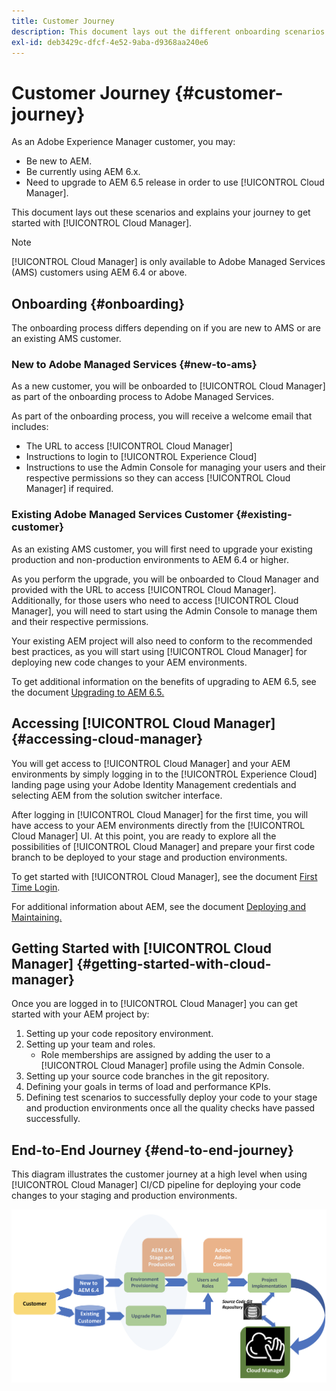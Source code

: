 ```yaml
---
title: Customer Journey
description: This document lays out the different onboarding scenarios and explains your journey to get started with Cloud Manager.
exl-id: deb3429c-dfcf-4e52-9aba-d9368aa240e6
---
```


# Customer Journey {#customer-journey}

As an Adobe Experience Manager customer, you may:

* Be new to AEM.
* Be currently using AEM 6.x.
* Need to upgrade to AEM 6.5 release in order to use [!UICONTROL Cloud Manager].

This document lays out these scenarios and explains your journey to get started with [!UICONTROL Cloud Manager].

>[!NOTE]
>
>[!UICONTROL Cloud Manager] is only available to Adobe Managed Services (AMS) customers using AEM 6.4 or above.

## Onboarding {#onboarding}

The onboarding process differs depending on if you are new to AMS or are an existing AMS customer.

### New to Adobe Managed Services {#new-to-ams}

As a new customer, you will be onboarded to [!UICONTROL Cloud Manager] as part of the onboarding process to Adobe Managed Services.

As part of the onboarding process, you will receive a welcome email that includes:

* The URL to access [!UICONTROL Cloud Manager]
* Instructions to login to [!UICONTROL Experience Cloud] 
* Instructions to use the Admin Console for managing your users and their respective permissions so they can access [!UICONTROL Cloud Manager] if required.

### Existing Adobe Managed Services Customer {#existing-customer}

As an existing AMS customer, you will first need to upgrade your existing production and non-production environments to AEM 6.4 or higher.

As you perform the upgrade, you will be onboarded to Cloud Manager and provided with the URL to access [!UICONTROL Cloud Manager]. Additionally, for those users who need to access [!UICONTROL Cloud Manager], you will need to start using the Admin Console to manage them and their respective permissions.

Your existing AEM project will also need to conform to the recommended best practices, as you will start using [!UICONTROL Cloud Manager] for deploying new code changes to your AEM environments.

To get additional information on the benefits of upgrading to AEM 6.5, see the document [Upgrading to AEM 6.5.](https://experienceleague.adobe.com/docs/experience-manager-65/deploying/upgrading/upgrade.html)

## Accessing [!UICONTROL Cloud Manager] {#accessing-cloud-manager}

You will get access to [!UICONTROL Cloud Manager] and your AEM environments by simply logging in to the [!UICONTROL Experience Cloud] landing page using your Adobe Identity Management credentials and selecting AEM from the solution switcher interface.

After logging in [!UICONTROL Cloud Manager] for the first time, you will have access to your AEM environments directly from the [!UICONTROL Cloud Manager] UI. At this point, you are ready to explore all the possibilities of [!UICONTROL Cloud Manager] and prepare your first code branch to be deployed to your stage and production environments.

To get started with [!UICONTROL Cloud Manager], see the document [First Time Login](/help/getting-started/first-time-login.md).

For additional information about AEM, see the document [Deploying and Maintaining.](https://experienceleague.adobe.com/docs/experience-manager-65/deploying/deploying/deploy.html)

## Getting Started with [!UICONTROL Cloud Manager] {#getting-started-with-cloud-manager}

Once you are logged in to [!UICONTROL Cloud Manager] you can get started with your AEM project by:

1. Setting up your code repository environment.
1. Setting up your team and roles.
   * Role memberships are assigned by adding the user to a [!UICONTROL Cloud Manager] profile using the Admin Console.
1. Setting up your source code branches in the git repository.
1. Defining your goals in terms of load and performance KPIs.
1. Defining test scenarios to successfully deploy your code to your stage and production environments once all the quality checks have passed successfully.

## End-to-End Journey {#end-to-end-journey}

This diagram illustrates the customer journey at a high level when using [!UICONTROL Cloud Manager] CI/CD pipeline for deploying your code changes to your staging and production environments.

![End-to-end journey](/help/assets/screen_shot_2018-05-15at124004pm.png)
